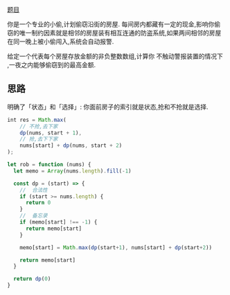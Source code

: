 [题目](https://leetcode.cn/problems/house-robber/description/)

你是一个专业的小偷,计划偷窃沿街的房屋. 每间房内都藏有一定的现金,影响你偷窃的唯一制约因素就是相邻的房屋装有相互连通的防盗系统,如果两间相邻的房屋在同一晚上被小偷闯入,系统会自动报警. 

给定一个代表每个房屋存放金额的非负整数数组,计算你 不触动警报装置的情况下 ,一夜之内能够偷窃到的最高金额. 

## 思路
明确了「状态」和「选择」: 你面前房子的索引就是状态,抢和不抢就是选择. 
```js
int res = Math.max(
    // 不抢,去下家
    dp(nums, start + 1),
    // 抢,去下下家
    nums[start] + dp(nums, start + 2)
);
```


```js
let rob = function (nums) {
  let memo = Array(nums.length).fill(-1)

  const dp = (start) => {
    //  合法性
    if (start >= nums.length) {
      return 0
    }
    //  备忘录
    if (memo[start] !== -1) {
      return memo[start]
    }

    memo[start] = Math.max(dp(start+1), nums[start] + dp(start+2))

    return memo[start]
  } 

  return dp(0)
}
```